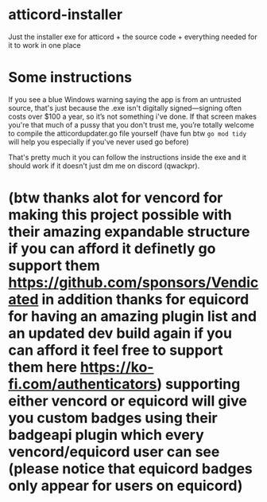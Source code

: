 # atticord-installer
Just the installer exe for atticord + the source code + everything needed for it to work in one place

# Some instructions

If you see a blue Windows warning saying the app is from an untrusted source, that's just because the .exe isn't digitally signed—signing often costs over $100 a year, so it’s not something i've done. If that screen makes you're that much of a pussy that you don't trust me, you’re totally welcome to compile the atticordupdater.go file yourself (have fun btw ```go mod tidy``` will help you especially if you've never used go before)

That's pretty much it you can follow the instructions inside the exe and it should work if it doesn't just dm me on discord (qwackpr).

# (btw thanks alot for vencord for making this project possible with their amazing expandable structure if you can afford it definetly go support them https://github.com/sponsors/Vendicated in addition thanks for equicord for having an amazing plugin list and an updated dev build again if you can afford it feel free to support them here https://ko-fi.com/authenticators) supporting either vencord or equicord will give you custom badges using their badgeapi plugin which every vencord/equicord user can see (please notice that equicord badges only appear for users on equicord)
